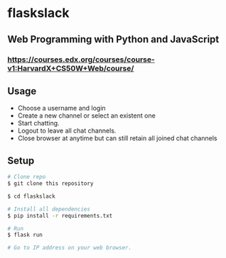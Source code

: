 # flaskslack
## Web Programming with Python and JavaScript
### https://courses.edx.org/courses/course-v1:HarvardX+CS50W+Web/course/

## Usage
* Choose a username and login
* Create a new channel or select an existent one
* Start chatting. 
* Logout to leave all chat channels. 
* Close browser at anytime but can still retain all joined chat channels
 

## Setup

```bash
# Clone repo
$ git clone this repository

$ cd flaskslack

# Install all dependencies
$ pip install -r requirements.txt

# Run
$ flask run

# Go to IP address on your web browser.
```
